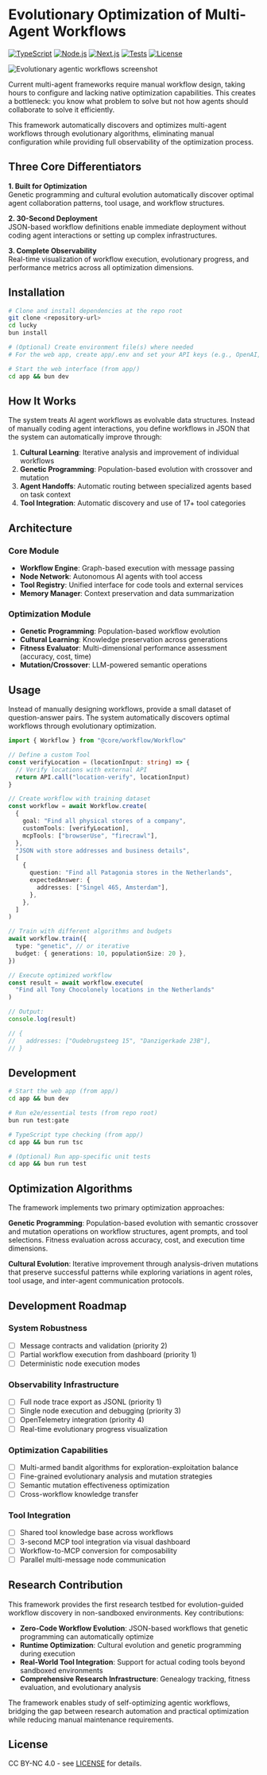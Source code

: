 # Evolutionary Optimization of Multi-Agent Workflows

[![TypeScript](https://img.shields.io/badge/TypeScript-5+-blue)](https://www.typescriptlang.org/)
[![Node.js](https://img.shields.io/badge/Node.js-18+-green)](https://nodejs.org/)
[![Next.js](https://img.shields.io/badge/Next.js-15+-black)](https://nextjs.org/)
[![Tests](docs/badges/tests.svg)](docs/badges/tests.svg)
[![License](https://img.shields.io/badge/License-CC%20BY--NC%204.0-lightgrey)](LICENSE)

![Evolutionary agentic workflows screenshot](docs/example.png)

Current multi-agent frameworks require manual workflow design, taking hours to configure and lacking native optimization capabilities. This creates a bottleneck: you know what problem to solve but not how agents should collaborate to solve it efficiently.

This framework automatically discovers and optimizes multi-agent workflows through evolutionary algorithms, eliminating manual configuration while providing full observability of the optimization process.

## Three Core Differentiators

**1. Built for Optimization**  
Genetic programming and cultural evolution automatically discover optimal agent collaboration patterns, tool usage, and workflow structures.

**2. 30-Second Deployment**  
JSON-based workflow definitions enable immediate deployment without coding agent interactions or setting up complex infrastructures.

**3. Complete Observability**  
Real-time visualization of workflow execution, evolutionary progress, and performance metrics across all optimization dimensions.

## Installation

```bash
# Clone and install dependencies at the repo root
git clone <repository-url>
cd lucky
bun install

# (Optional) Create environment file(s) where needed
# For the web app, create app/.env and set your API keys (e.g., OpenAI, Supabase)

# Start the web interface (from app/)
cd app && bun dev
```

## How It Works

The system treats AI agent workflows as evolvable data structures. Instead of manually coding agent interactions, you define workflows in JSON that the system can automatically improve through:

1. **Cultural Learning**: Iterative analysis and improvement of individual workflows
2. **Genetic Programming**: Population-based evolution with crossover and mutation
3. **Agent Handoffs**: Automatic routing between specialized agents based on task context
4. **Tool Integration**: Automatic discovery and use of 17+ tool categories

## Architecture

### Core Module

- **Workflow Engine**: Graph-based execution with message passing
- **Node Network**: Autonomous AI agents with tool access
- **Tool Registry**: Unified interface for code tools and external services
- **Memory Manager**: Context preservation and data summarization

### Optimization Module

- **Genetic Programming**: Population-based workflow evolution
- **Cultural Learning**: Knowledge preservation across generations
- **Fitness Evaluator**: Multi-dimensional performance assessment (accuracy, cost, time)
- **Mutation/Crossover**: LLM-powered semantic operations

## Usage

Instead of manually designing workflows, provide a small dataset of question-answer pairs. The system automatically discovers optimal workflows through evolutionary optimization.

```typescript
import { Workflow } from "@core/workflow/Workflow"

// Define a custom Tool
const verifyLocation = (locationInput: string) => {
  // Verify locations with external API
  return API.call("location-verify", locationInput)
}

// Create workflow with training dataset
const workflow = await Workflow.create(
  {
    goal: "Find all physical stores of a company",
    customTools: [verifyLocation],
    mcpTools: ["browserUse", "firecrawl"],
  },
  "JSON with store addresses and business details",
  [
    {
      question: "Find all Patagonia stores in the Netherlands",
      expectedAnswer: {
        addresses: ["Singel 465, Amsterdam"],
      },
    },
  ]
)

// Train with different algorithms and budgets
await workflow.train({
  type: "genetic", // or iterative
  budget: { generations: 10, populationSize: 20 },
})

// Execute optimized workflow
const result = await workflow.execute(
  "Find all Tony Chocolonely locations in the Netherlands"
)

// Output:
console.log(result)

// {
//   addresses: ["Oudebrugsteeg 15", "Danzigerkade 23B"],
// }
```

## Development

```bash
# Start the web app (from app/)
cd app && bun dev

# Run e2e/essential tests (from repo root)
bun run test:gate

# TypeScript type checking (from app/)
cd app && bun run tsc

# (Optional) Run app-specific unit tests
cd app && bun run test
```

## Optimization Algorithms

The framework implements two primary optimization approaches:

**Genetic Programming**: Population-based evolution with semantic crossover and mutation operations on workflow structures, agent prompts, and tool selections. Fitness evaluation across accuracy, cost, and execution time dimensions.

**Cultural Evolution**: Iterative improvement through analysis-driven mutations that preserve successful patterns while exploring variations in agent roles, tool usage, and inter-agent communication protocols.

## Development Roadmap

### System Robustness

- [ ] Message contracts and validation (priority 2)
- [ ] Partial workflow execution from dashboard (priority 1)
- [ ] Deterministic node execution modes

### Observability Infrastructure

- [ ] Full node trace export as JSONL (priority 1)
- [ ] Single node execution and debugging (priority 3)
- [ ] OpenTelemetry integration (priority 4)
- [ ] Real-time evolutionary progress visualization

### Optimization Capabilities

- [ ] Multi-armed bandit algorithms for exploration-exploitation balance
- [ ] Fine-grained evolutionary analysis and mutation strategies
- [ ] Semantic mutation effectiveness optimization
- [ ] Cross-workflow knowledge transfer

### Tool Integration

- [ ] Shared tool knowledge base across workflows
- [ ] 3-second MCP tool integration via visual dashboard
- [ ] Workflow-to-MCP conversion for composability
- [ ] Parallel multi-message node communication

## Research Contribution

This framework provides the first research testbed for evolution-guided workflow discovery in non-sandboxed environments. Key contributions:

- **Zero-Code Workflow Evolution**: JSON-based workflows that genetic programming can automatically optimize
- **Runtime Optimization**: Cultural evolution and genetic programming during execution
- **Real-World Tool Integration**: Support for actual coding tools beyond sandboxed environments
- **Comprehensive Research Infrastructure**: Genealogy tracking, fitness evaluation, and evolutionary analysis

The framework enables study of self-optimizing agentic workflows, bridging the gap between research automation and practical optimization while reducing manual maintenance requirements.

## License

CC BY-NC 4.0 - see [LICENSE](LICENSE) for details.
